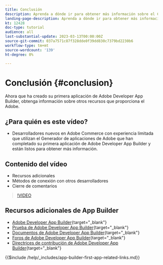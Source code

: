 ```yaml
---
title: Conclusión
description: Aprenda a dónde ir para obtener más información sobre el Creador de aplicaciones.
landing-page-description: Aprenda a dónde ir para obtener más información sobre el Creador de aplicaciones.
kt: 12428
doc-type: tutorial
audience: all
last-substantial-update: 2023-03-13T00:00:00Z
source-git-commit: 037a7571c87f328dde0f39dd830c7379bd2230b6
workflow-type: tm+mt
source-wordcount: '139'
ht-degree: 0%

---
```



# Conclusión {#conclusion}

Ahora que ha creado su primera aplicación de Adobe Developer App Builder, obtenga información sobre otros recursos que proporciona el Adobe.

## ¿Para quién es este vídeo?

* Desarrolladores nuevos en Adobe Commerce con experiencia limitada que utilizan el Generador de aplicaciones de Adobe que han completado su primera aplicación de Adobe Developer App Builder y están listos para obtener más información.

## Contenido del vídeo

* Recursos adicionales
* Métodos de conexión con otros desarrolladores
* Cierre de comentarios

>[!VIDEO](https://video.tv.adobe.com/v/3416741)

## Recursos adicionales de App Builder

* [Adobe Developer App Builder](https://developer.adobe.com/app-builder/){target="_blank"}
* [Prueba de Adobe Developer App Builder](https://developer.adobe.com/app-builder/trial/){target="_blank"}
* [Documentos de Adobe Developer App Builder](https://developer.adobe.com/app-builder/docs/overview/){target="_blank"}
* [Foros de Adobe Developer App Builder](https://experienceleaguecommunities.adobe.com/t5/project-firefly/ct-p/project-firefly){target="_blank"}
* [Directrices de contribución de Adobe Developer App Builder](https://developer.adobe.com/app-builder/docs/guides/contribution_guides/){target="_blank"}

{{$include /help/_includes/app-builder-first-app-related-links.md}}
